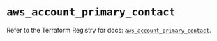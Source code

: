 # `aws_account_primary_contact`

Refer to the Terraform Registry for docs: [`aws_account_primary_contact`](https://registry.terraform.io/providers/hashicorp/aws/5.36.0/docs/resources/account_primary_contact).
